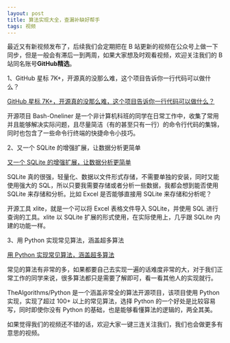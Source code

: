 ```yaml
---
layout: post
title: 算法实现大全，查漏补缺好帮手
tags: 视频
---
```


最近又有新视频发布了，后续我们会定期把在 B 站更新的视频在公众号上做一下同步，但是一般会有滞后一到两周，如果大家想及时观看视频，欢迎关注我们的 B 站同名账号**GitHub精选**。

1、GitHub 星标 7K+，开源真的没那么难，这个项目告诉你一行代码可以做什么？

[GitHub 星标 7K+，开源真的没那么难，这个项目告诉你一行代码可以做什么？](https://www.bilibili.com/video/BV1Ga4y1A7oC/)

开源项目 Bash-Oneliner 是一个非计算机科班的同学在日常工作中，收集了常用并且能够解决实际问题，且尽量简洁（有的甚至只有一行）的命令行代码的集锦，同时也包含了一些命令行终端的快捷命令小技巧。

2、又一个 SQLite 的增强扩展，让数据分析更简单

[又一个 SQLite 的增强扩展，让数据分析更简单](https://www.bilibili.com/video/BV1Bu411a76U/)

SQLite 真的很强，轻量化、数据以文件形式存储，不需要单独的安装，同时又能使用强大的 SQL，所以只要我需要存储或者分析一些数据，我都会想到能否使用 SQLite 来存储和分析。比如 Excel 是否能够直接用 SQLite 来存储和分析呢？

开源工具 xlite，就是一个可以将 Excel 表格文件导入 SQLite，并使用 SQL 进行查询的工具。xlite 以 SQLite 扩展的形式使用，在实际使用上，几乎跟 SQLite 内建的功能一样。

3、用 Python 实现常见算法，涵盖超多算法

[用 Python 实现常见算法，涵盖超多算法](https://www.bilibili.com/video/BV1Pa4y1c7kA/)

常见的算法有非常的多，如果都要自己去实现一遍的话难度非常的大，对于我们正常工作的同学来说，很多算法都只是需要了解即可，看一看其他人的实现就行。

TheAlgorithms/Python 是一个涵盖非常全的算法开源项目，该项目使用 Python 实现，实现了超过 100+ 以上的常见算法，选择 Python 的一个好处是比较容易写，同时即使你没有 Python 的基础，也是能够看懂算法的逻辑的，两全其美。

如果觉得我们的视频还不错的话，欢迎大家一键三连关注我们，我们也会做更多有意思的视频。
